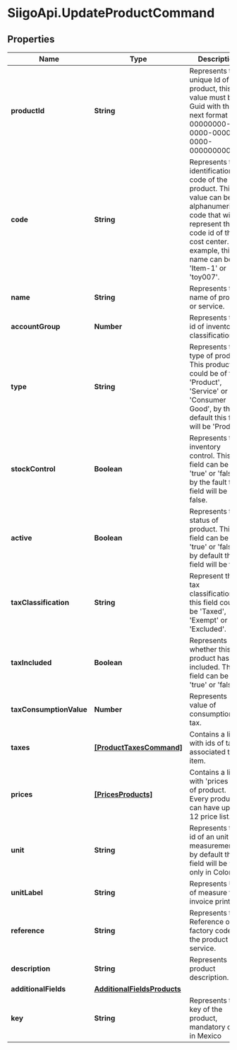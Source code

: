 # SiigoApi.UpdateProductCommand

## Properties

Name | Type | Description | Notes
------------ | ------------- | ------------- | -------------
**productId** | **String** | Represents the unique Id of product, this value must be a Guid  with the next format 00000000-0000-0000-0000-000000000000. | [optional] 
**code** | **String** | Represents the identification code of the product. This value can be an alphanumeric  code that will represent the code id of the cost center.  For example, this name can be &#39;Item-1&#39; or &#39;toy007&#39;. | [optional] 
**name** | **String** | Represents the name of product or service. | [optional] 
**accountGroup** | **Number** | Represents the id of inventory classification. | [optional] 
**type** | **String** | Represents the type of product. This product could be of type &#39;Product&#39;, &#39;Service&#39; or &#39;Consumer Good&#39;,  by the default this field will be &#39;Product&#39;. | [optional] 
**stockControl** | **Boolean** | Represents the inventory control.  This field can be &#39;true&#39; or &#39;false&#39;, by the fault this field will be false. | [optional] 
**active** | **Boolean** | Represents the status of product.  This field can be &#39;true&#39; or &#39;false&#39;, by default this field will be true. | [optional] 
**taxClassification** | **String** | Represent the tax classification, this field could be &#39;Taxed&#39;, &#39;Exempt&#39; or &#39;Excluded&#39;. | [optional] 
**taxIncluded** | **Boolean** | Represents whether this product has VAT included.  This field can be &#39;true&#39; or &#39;false&#39;. | [optional] 
**taxConsumptionValue** | **Number** | Represents value of consumption tax. | [optional] 
**taxes** | [**[ProductTaxesCommand]**](ProductTaxesCommand.md) | Contains a list with ids of taxes associated to item. | [optional] 
**prices** | [**[PricesProducts]**](PricesProducts.md) | Contains a list with &#39;prices list&#39; of product. Every product can have up to 12 price list. | [optional] 
**unit** | **String** | Represents the id of an unit of measurement, by default this field will be 94 only in Colombia | [optional] 
**unitLabel** | **String** | Represents Unit of measure for invoice printing. | [optional] 
**reference** | **String** | Represents the Reference or factory code of the product or service. | [optional] 
**description** | **String** | Represents product description. | [optional] 
**additionalFields** | [**AdditionalFieldsProducts**](AdditionalFieldsProducts.md) |  | [optional] 
**key** | **String** | Represents the key of the product, mandatory only in Mexico | [optional] 


